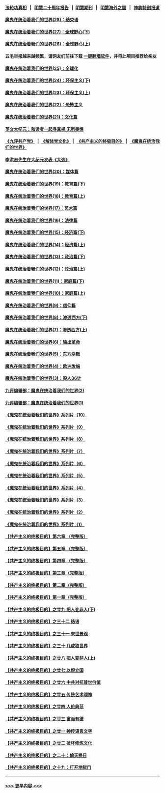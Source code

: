 #### [法轮功真相](https://github.com/gfw-breaker/truth/blob/master/README.md?t=0) &nbsp;&nbsp;|&nbsp;&nbsp; [明慧二十周年报告](https://github.com/gfw-breaker/mh-reports/blob/master/README.md?t=0) &nbsp;&nbsp;|&nbsp;&nbsp;[明慧期刊](https://github.com/gfw-breaker/mh-qikan) &nbsp;&nbsp;|&nbsp;&nbsp; [明慧海外之窗](https://github.com/gfw-breaker/mh-news/blob/master/README.md?t=0) &nbsp;&nbsp;|&nbsp;&nbsp; [神韵特别报道](https://github.com/gfw-breaker/mh-news/blob/master/shenyun.md?t=0)
#### [魔鬼在统治着我们的世界(28)：结束语](../pages/nsc422/n10936246.md?t=06191252) 
#### [魔鬼在统治着我们的世界(27)：全球野心(下)](../pages/nsc422/n10928319.md?t=06191252) 
#### [魔鬼在统治着我们的世界(26)：全球野心(上)](../pages/nsc422/n10900318.md?t=06191252) 
#### 五毛举报越来越频繁，请网友们前往下载 [一键翻墙软件](https://github.com/gfw-breaker/ssr-accounts)，并将此项目推荐给亲友
#### [魔鬼在统治着我们的世界(25)：全球化](../pages/nsc422/n10788205.md?t=06191252) 
#### [魔鬼在统治着我们的世界(24)：环保主义(下)](../pages/nsc422/n10695307.md?t=06191252) 
#### [魔鬼在统治着我们的世界(23)：环保主义(上)](../pages/nsc422/n10688613.md?t=06191252) 
#### [魔鬼在统治着我们的世界(22)：恐怖主义](../pages/nsc422/n10614727.md?t=06191252) 
#### [魔鬼在统治着我们的世界(21)：文化篇](../pages/nsc422/n10597706.md?t=06191252) 
#### [英文大纪元：和读者一起寻真相 无所畏惧](../pages/nsc422/n12542027.md?t=06191252) 
#### [《九评共产党》](https://github.com/begood0513/9ping.md/blob/master/README.md) &nbsp;|&nbsp; [《解体党文化》](../../../../jtdwh.md/blob/master/README.md)  &nbsp;|&nbsp; [《共产主义的终极目的》](../../../../gczydzjmd.md/blob/master/README.md) &nbsp;|&nbsp; [《魔鬼在统治我们的世界》](../../../../mgztzwmdsj.md/blob/master/README.md) 
#### [李洪志先生在大纪元发表《大选》](../pages/nsc422/n12534746.md?t=06191252) 
#### [魔鬼在统治着我们的世界(20)：媒体篇](../pages/nsc422/n10586579.md?t=06191252) 
#### [魔鬼在统治着我们的世界(19)：教育篇(下)](../pages/nsc422/n10564808.md?t=06191252) 
#### [魔鬼在统治着我们的世界(18)：教育篇(上)](../pages/nsc422/n10526970.md?t=06191252) 
#### [魔鬼在统治着我们的世界(17)：艺术篇](../pages/nsc422/n10499093.md?t=06191252) 
#### [魔鬼在统治着我们的世界(16)：法律篇](../pages/nsc422/n10485969.md?t=06191252) 
#### [魔鬼在统治着我们的世界(15)：经济篇(下)](../pages/nsc422/n10469975.md?t=06191252) 
#### [魔鬼在统治着我们的世界(14)：经济篇(上)](../pages/nsc422/n10457370.md?t=06191252) 
#### [魔鬼在统治着我们的世界(13)：政治篇(下)](../pages/nsc422/n10448270.md?t=06191252) 
#### [魔鬼在统治着我们的世界(12)：政治篇(上)](../pages/nsc422/n10444576.md?t=06191252) 
#### [魔鬼在统治着我们的世界(11)：家庭篇(下)](../pages/nsc422/n10440961.md?t=06191252) 
#### [魔鬼在统治着我们的世界(10)：家庭篇(上)](../pages/nsc422/n10435448.md?t=06191252) 
#### [魔鬼在统治着我们的世界(9)：信仰篇](../pages/nsc422/n10432159.md?t=06191252) 
#### [魔鬼在统治着我们的世界(8)：渗透西方(下)](../pages/nsc422/n10429603.md?t=06191252) 
#### [魔鬼在统治着我们的世界(7)：渗透西方(上)](../pages/nsc422/n10426013.md?t=06191252) 
#### [魔鬼在统治着我们的世界(6)：输出革命](../pages/nsc422/n10421536.md?t=06191252) 
#### [魔鬼在统治着我们的世界(5)：东方杀戮](../pages/nsc422/n10417707.md?t=06191252) 
#### [魔鬼在统治着我们的世界(4)：欧洲发端](../pages/nsc422/n10414890.md?t=06191252) 
#### [魔鬼在统治着我们的世界(3)：毁人36计](../pages/nsc422/n10411583.md?t=06191252) 
#### [九评编辑部：魔鬼在统治着我们的世界(2)](../pages/nsc422/n10410036.md?t=06191252) 
#### [九评编辑部：魔鬼在统治着我们的世界(1)](../pages/nsc422/n10406825.md?t=06191252) 
#### [《魔鬼在统治着我们的世界》系列片（10）](../pages/nsc422/n12292670.md?t=06191252) 
#### [《魔鬼在统治着我们的世界》系列片（9）](../pages/nsc422/n12290859.md?t=06191252) 
#### [《魔鬼在统治着我们的世界》系列片（8）](../pages/nsc422/n12287445.md?t=06191252) 
#### [《魔鬼在统治着我们的世界》系列片（7）](../pages/nsc422/n12283425.md?t=06191252) 
#### [《魔鬼在统治着我们的世界》系列片（6）](../pages/nsc422/n12282314.md?t=06191252) 
#### [《魔鬼在统治着我们的世界》系列片（5）](../pages/nsc422/n12281419.md?t=06191252) 
#### [《魔鬼在统治着我们的世界》系列片（4）](../pages/nsc422/n12274024.md?t=06191252) 
#### [《魔鬼在统治着我们的世界》系列片（3）](../pages/nsc422/n12271322.md?t=06191252) 
#### [《魔鬼在统治着我们的世界》系列片（2）](../pages/nsc422/n12269049.md?t=06191252) 
#### [《魔鬼在统治着我们的世界》系列片（1）](../pages/nsc422/n12267575.md?t=06191252) 
#### [【共产主义的终极目的】第六章 （完整版）](../pages/nsc422/n11428913.md?t=06191252) 
#### [【共产主义的终极目的】第五章 （完整版）](../pages/nsc422/n11428912.md?t=06191252) 
#### [【共产主义的终极目的】第四章 （完整版）](../pages/nsc422/n11428907.md?t=06191252) 
#### [【共产主义的终极目的】第三章（完整版）](../pages/nsc422/n11428848.md?t=06191252) 
#### [【共产主义的终极目的】第二章（完整版）](../pages/nsc422/n11428831.md?t=06191252) 
#### [【共产主义的终极目的】第一章（完整版）](../pages/nsc422/n11417651.md?t=06191252) 
#### [【共产主义的终极目的】之廿九 把人变非人(下)](../pages/nsc422/n11344140.md?t=06191252) 
#### [【共产主义的终极目的】之三十二 结语](../pages/nsc422/n11360535.md?t=06191252) 
#### [【共产主义的终极目的】之三十一 末世景观](../pages/nsc422/n11351129.md?t=06191252) 
#### [【共产主义的终极目的】之三十 几成狼世界](../pages/nsc422/n11348280.md?t=06191252) 
#### [【共产主义的终极目的】之廿八 把人变非人(上)](../pages/nsc422/n11340492.md?t=06191252) 
#### [【共产主义的终极目的】之廿七 以恨立国](../pages/nsc422/n11336944.md?t=06191252) 
#### [【共产主义的终极目的】之廿六 中共对抗普世价值](../pages/nsc422/n11324785.md?t=06191252) 
#### [【共产主义的终极目的】之廿五 传统艺术颂神](../pages/nsc422/n11296396.md?t=06191252) 
#### [【共产主义的终极目的】之廿四 人伦典范](../pages/nsc422/n11296397.md?t=06191252) 
#### [【共产主义的终极目的】之廿三 富而有德](../pages/nsc422/n11283598.md?t=06191252) 
#### [【共产主义的终极目的】之廿一 神传语言文字](../pages/nsc422/n11263265.md?t=06191252) 
#### [【共产主义的终极目的】之廿二 破坏修炼文化](../pages/nsc422/n11245728.md?t=06191252) 
#### [【共产主义的终极目的】之二十：偷天换日](../pages/nsc422/n11238846.md?t=06191252) 
#### [【共产主义的终极目的】之十九：打开地狱门](../pages/nsc422/n11206376.md?t=06191252) 

----
#### [ >>> 更早内容 <<< ](../indexes/nsc422-earlier.md)
